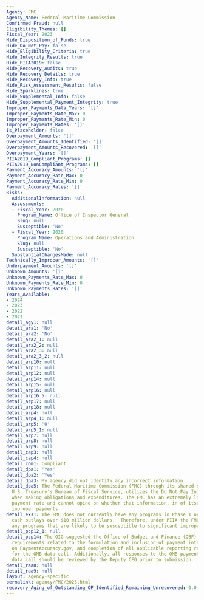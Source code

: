 ```yaml
---
Agency: FMC
Agency_Name: Federal Maritime Commission
Confirmed_Fraud: null
Eligibility_Themes: []
Fiscal_Year: 2023
Hide_Disposition_of_Funds: true
Hide_Do_Not_Pay: false
Hide_Eligibility_Criteria: true
Hide_Integrity_Results: true
Hide_PIIA2019: false
Hide_Recovery_Audits: true
Hide_Recovery_Details: true
Hide_Recovery_Info: true
Hide_Risk_Assessment_Results: false
Hide_Sparklines: true
Hide_Supplemental_Info: false
Hide_Supplemental_Payment_Integrity: true
Improper_Payments_Data_Years: '[]'
Improper_Payments_Rate_Max: 0
Improper_Payments_Rate_Min: 0
Improper_Payments_Rates: '[]'
Is_Placeholder: false
Overpayment_Amounts: '[]'
Overpayment_Amounts_Identified: '[]'
Overpayment_Amounts_Recovered: '[]'
Overpayment_Years: '[]'
PIIA2019_Compliant_Programs: []
PIIA2019_NonCompliant_Programs: []
Payment_Accuracy_Amounts: '[]'
Payment_Accuracy_Rate_Max: 0
Payment_Accuracy_Rate_Min: 0
Payment_Accuracy_Rates: '[]'
Risks:
  AdditionalInformation: null
  Assessments:
  - Fiscal_Year: 2020
    Program_Name: Office of Inspector General
    Slug: null
    Susceptible: 'No'
  - Fiscal_Year: 2020
    Program_Name: Operations and Administration
    Slug: null
    Susceptible: 'No'
  SubstantialChangesMade: null
Technically_Improper_Amounts: '[]'
Underpayment_Amounts: '[]'
Unknown_Amounts: '[]'
Unknown_Payments_Rate_Max: 0
Unknown_Payments_Rate_Min: 0
Unknown_Payments_Rates: '[]'
Years_Available:
- 2024
- 2023
- 2022
- 2021
detail_agy1: null
detail_ara1: 'No'
detail_ara2: 'No'
detail_ara2_1: null
detail_ara2_2: null
detail_ara2_3: null
detail_ara2_3_2: null
detail_arp10: null
detail_arp11: null
detail_arp12: null
detail_arp14: null
detail_arp15: null
detail_arp16: null
detail_arp16_5: null
detail_arp17: null
detail_arp18: null
detail_arp4: null
detail_arp4_1: null
detail_arp5: '0'
detail_arp5_1: null
detail_arp7: null
detail_arp8: null
detail_arp9: null
detail_cap3: null
detail_cap4: null
detail_com1: Compliant
detail_dpa1: 'Yes'
detail_dpa2: 'Yes'
detail_dpa3: My agency did not identify any incorrect information
detail_dpa5: The Federal Maritime Commission (FMC) through its shared service provider,
  U.S. Treasury's Bureau of Fiscal Service, utilizes the Do Not Pay Initiative information
  when making obligations and expenditures. The FMC has an extremely low improper
  payment rate and cannot opine on whether that information, in of itself, has reduced
  improper payments.
detail_exs1: The FMC does not currently have any programs in Phase 1 or Phase 2 with
  cash outlays over $10 million dollars.  Therefore, under PIIA the FMC does not have
  any programs that are likely to be susceptible to significant improper payments.
detail_pcp12_1: null
detail_pcp14: The OIG suggested the Office of Budget and Finance (OBF) follow the
  requirements related to the formulation and inclusion of payment integrity information
  on PaymentAccuracy.gov, and completion of all applicable reporting requirements
  for the OMB data call. Additionally, all responses to the OMB payment integrity
  data call should be reviewed by the Deputy CFO prior to submission.
detail_raa8: null
detail_raa9: null
layout: agency-specific
permalink: agency/FMC/2023.html
recovery_Aging_of_Outstanding_OP_Identified_Remaining_Unrecovered: 0.0
---
```

